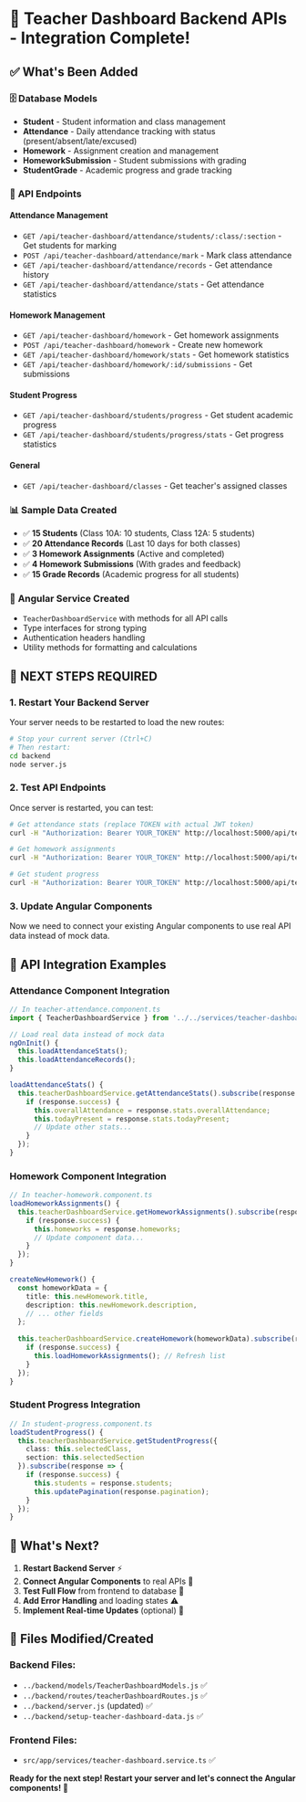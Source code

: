 # 🎉 Teacher Dashboard Backend APIs - Integration Complete!

## ✅ What's Been Added

### 🗄️ **Database Models**
- **Student** - Student information and class management
- **Attendance** - Daily attendance tracking with status (present/absent/late/excused)
- **Homework** - Assignment creation and management
- **HomeworkSubmission** - Student submissions with grading
- **StudentGrade** - Academic progress and grade tracking

### 🚀 **API Endpoints**

#### **Attendance Management**
- `GET /api/teacher-dashboard/attendance/students/:class/:section` - Get students for marking
- `POST /api/teacher-dashboard/attendance/mark` - Mark class attendance  
- `GET /api/teacher-dashboard/attendance/records` - Get attendance history
- `GET /api/teacher-dashboard/attendance/stats` - Get attendance statistics

#### **Homework Management**
- `GET /api/teacher-dashboard/homework` - Get homework assignments
- `POST /api/teacher-dashboard/homework` - Create new homework
- `GET /api/teacher-dashboard/homework/stats` - Get homework statistics
- `GET /api/teacher-dashboard/homework/:id/submissions` - Get submissions

#### **Student Progress**
- `GET /api/teacher-dashboard/students/progress` - Get student academic progress
- `GET /api/teacher-dashboard/students/progress/stats` - Get progress statistics

#### **General**
- `GET /api/teacher-dashboard/classes` - Get teacher's assigned classes

### 📊 **Sample Data Created**
- ✅ **15 Students** (Class 10A: 10 students, Class 12A: 5 students)
- ✅ **20 Attendance Records** (Last 10 days for both classes)  
- ✅ **3 Homework Assignments** (Active and completed)
- ✅ **4 Homework Submissions** (With grades and feedback)
- ✅ **15 Grade Records** (Academic progress for all students)

### 🔧 **Angular Service Created**
- `TeacherDashboardService` with methods for all API calls
- Type interfaces for strong typing
- Authentication headers handling
- Utility methods for formatting and calculations

## 🚨 **NEXT STEPS REQUIRED**

### 1. **Restart Your Backend Server**
Your server needs to be restarted to load the new routes:

```bash
# Stop your current server (Ctrl+C)
# Then restart:
cd backend
node server.js
```

### 2. **Test API Endpoints**
Once server is restarted, you can test:

```bash
# Get attendance stats (replace TOKEN with actual JWT token)
curl -H "Authorization: Bearer YOUR_TOKEN" http://localhost:5000/api/teacher-dashboard/attendance/stats

# Get homework assignments  
curl -H "Authorization: Bearer YOUR_TOKEN" http://localhost:5000/api/teacher-dashboard/homework

# Get student progress
curl -H "Authorization: Bearer YOUR_TOKEN" http://localhost:5000/api/teacher-dashboard/students/progress
```

### 3. **Update Angular Components** 
Now we need to connect your existing Angular components to use real API data instead of mock data.

## 🔗 **API Integration Examples**

### **Attendance Component Integration**
```typescript
// In teacher-attendance.component.ts
import { TeacherDashboardService } from '../../services/teacher-dashboard.service';

// Load real data instead of mock data
ngOnInit() {
  this.loadAttendanceStats();
  this.loadAttendanceRecords();
}

loadAttendanceStats() {
  this.teacherDashboardService.getAttendanceStats().subscribe(response => {
    if (response.success) {
      this.overallAttendance = response.stats.overallAttendance;
      this.todayPresent = response.stats.todayPresent;
      // Update other stats...
    }
  });
}
```

### **Homework Component Integration**
```typescript
// In teacher-homework.component.ts  
loadHomeworkAssignments() {
  this.teacherDashboardService.getHomeworkAssignments().subscribe(response => {
    if (response.success) {
      this.homeworks = response.homeworks;
      // Update component data...
    }
  });
}

createNewHomework() {
  const homeworkData = {
    title: this.newHomework.title,
    description: this.newHomework.description,
    // ... other fields
  };
  
  this.teacherDashboardService.createHomework(homeworkData).subscribe(response => {
    if (response.success) {
      this.loadHomeworkAssignments(); // Refresh list
    }
  });
}
```

### **Student Progress Integration**
```typescript
// In student-progress.component.ts
loadStudentProgress() {
  this.teacherDashboardService.getStudentProgress({
    class: this.selectedClass,
    section: this.selectedSection
  }).subscribe(response => {
    if (response.success) {
      this.students = response.students;
      this.updatePagination(response.pagination);
    }
  });
}
```

## 🎯 **What's Next?**

1. **Restart Backend Server** ⚡
2. **Connect Angular Components** to real APIs 🔗
3. **Test Full Flow** from frontend to database 🧪
4. **Add Error Handling** and loading states ⚠️
5. **Implement Real-time Updates** (optional) 🔄

## 🔧 **Files Modified/Created**

### **Backend Files:**
- `../backend/models/TeacherDashboardModels.js` ✅
- `../backend/routes/teacherDashboardRoutes.js` ✅  
- `../backend/server.js` (updated) ✅
- `../backend/setup-teacher-dashboard-data.js` ✅

### **Frontend Files:**
- `src/app/services/teacher-dashboard.service.ts` ✅

**Ready for the next step! Restart your server and let's connect the Angular components! 🚀**